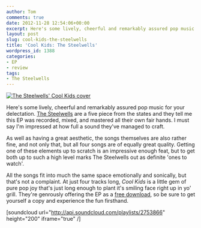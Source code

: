 ```yaml
---
author: Tom
comments: true
date: 2012-11-28 12:54:06+00:00
excerpt: Here's some lively, cheerful and remarkably assured pop music for you.
layout: post
slug: cool-kids-the-steelwells
title: 'Cool Kids: The Steelwells'
wordpress_id: 1388
categories:
- EP
- review
tags:
- The Steelwells
---
```


[![The Steelwells' Cool Kids cover](http://www.eatenbymonsters.com/wp-content/uploads/2012/11/cool-kids-297x300.jpg)](http://www.eatenbymonsters.com/?attachment_id=1389#main)

Here's some lively, cheerful and remarkably assured pop music for your delectation. [The Steelwells](http://thesteelwells.blogspot.co.uk/) are a five piece from the states and they tell me this EP was recorded, mixed, and mastered all their own fair hands. I must say I'm impressed at how full a sound they've managed to craft.

As well as having a great aesthetic, the songs themselves are also rather fine, and not only that, but all four songs are of equally great quality. Getting one of these elements up to scratch is an impressive enough feat, but to get both up to such a high level marks The Steelwells out as definite 'ones to watch'.

All the songs fit into much the same space emotionally and sonically, but that's not a complaint. At just four tracks long, _Cool Kids_ is a little gem of pure pop joy that's just long enough to plant it's smiling face right up in yo' grill. They're genrously offering the EP as a [free download](http://www.mediafire.com/?ozmaatewwxchtth), so be sure to get yourself a copy and experience the fun firsthand.

[soundcloud url="http://api.soundcloud.com/playlists/2753866" height="200" iframe="true" /]
